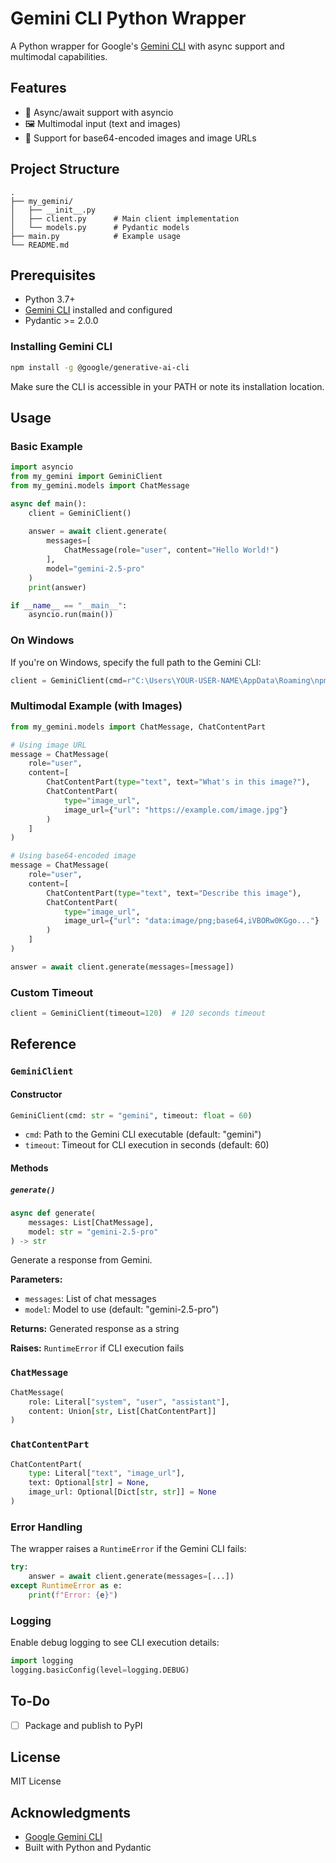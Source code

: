 # Gemini CLI Python Wrapper

A Python wrapper for Google's [Gemini CLI](https://github.com/google-gemini/gemini-cli) with async support and multimodal capabilities.

## Features

- 🚀 Async/await support with asyncio
- 🖼️ Multimodal input (text and images)
- 🔄 Support for base64-encoded images and image URLs

## Project Structure

```
.
├── my_gemini/
│   ├── __init__.py
│   ├── client.py      # Main client implementation
│   └── models.py      # Pydantic models
├── main.py            # Example usage
└── README.md
```

## Prerequisites

- Python 3.7+
- [Gemini CLI](https://github.com/google-gemini/gemini-cli) installed and configured
- Pydantic >= 2.0.0

### Installing Gemini CLI

```bash
npm install -g @google/generative-ai-cli
```

Make sure the CLI is accessible in your PATH or note its installation location.


## Usage

### Basic Example

```python
import asyncio
from my_gemini import GeminiClient
from my_gemini.models import ChatMessage

async def main():
    client = GeminiClient()
    
    answer = await client.generate(
        messages=[
            ChatMessage(role="user", content="Hello World!")
        ],
        model="gemini-2.5-pro"
    )
    print(answer)

if __name__ == "__main__":
    asyncio.run(main())
```

### On Windows

If you're on Windows, specify the full path to the Gemini CLI:

```python
client = GeminiClient(cmd=r"C:\Users\YOUR-USER-NAME\AppData\Roaming\npm\gemini.cmd")
```

### Multimodal Example (with Images)

```python
from my_gemini.models import ChatMessage, ChatContentPart

# Using image URL
message = ChatMessage(
    role="user",
    content=[
        ChatContentPart(type="text", text="What's in this image?"),
        ChatContentPart(
            type="image_url",
            image_url={"url": "https://example.com/image.jpg"}
        )
    ]
)

# Using base64-encoded image
message = ChatMessage(
    role="user",
    content=[
        ChatContentPart(type="text", text="Describe this image"),
        ChatContentPart(
            type="image_url",
            image_url={"url": "data:image/png;base64,iVBORw0KGgo..."}
        )
    ]
)

answer = await client.generate(messages=[message])
```

### Custom Timeout

```python
client = GeminiClient(timeout=120)  # 120 seconds timeout
```

## Reference

### `GeminiClient`

#### Constructor

```python
GeminiClient(cmd: str = "gemini", timeout: float = 60)
```

- `cmd`: Path to the Gemini CLI executable (default: "gemini")
- `timeout`: Timeout for CLI execution in seconds (default: 60)

#### Methods

##### `generate()`

```python
async def generate(
    messages: List[ChatMessage],
    model: str = "gemini-2.5-pro"
) -> str
```

Generate a response from Gemini.

**Parameters:**
- `messages`: List of chat messages
- `model`: Model to use (default: "gemini-2.5-pro")

**Returns:** Generated response as a string

**Raises:** `RuntimeError` if CLI execution fails

### `ChatMessage`

```python
ChatMessage(
    role: Literal["system", "user", "assistant"],
    content: Union[str, List[ChatContentPart]]
)
```

### `ChatContentPart`

```python
ChatContentPart(
    type: Literal["text", "image_url"],
    text: Optional[str] = None,
    image_url: Optional[Dict[str, str]] = None
)
```

### Error Handling

The wrapper raises a `RuntimeError` if the Gemini CLI fails:

```python
try:
    answer = await client.generate(messages=[...])
except RuntimeError as e:
    print(f"Error: {e}")
```

### Logging

Enable debug logging to see CLI execution details:

```python
import logging
logging.basicConfig(level=logging.DEBUG)
```

## To-Do

- [ ] Package and publish to PyPI

## License

MIT License

## Acknowledgments

- [Google Gemini CLI](https://github.com/google-gemini/gemini-cli)
- Built with Python and Pydantic
